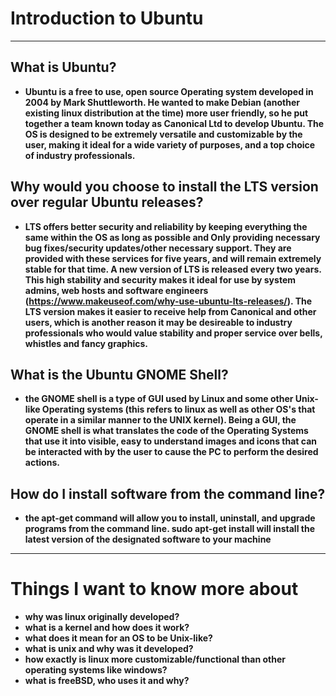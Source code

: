 # Introduction to Ubuntu
---
## <b> What is Ubuntu? <b>
- Ubuntu is a free to use, open source Operating system developed in 2004 by Mark Shuttleworth. He wanted to make Debian (another existing linux distribution at the time) more user friendly, so he put together a team known today as Canonical Ltd to develop Ubuntu. The OS is designed to be extremely versatile and customizable by the user, making it ideal for a wide variety of purposes, and a top choice of industry professionals.
## <b> Why would you choose to install the LTS version over regular Ubuntu releases? <b>
- LTS offers better security and reliability by keeping everything the same within the OS as long as possible and Only providing necessary bug fixes/security updates/other necessary support. They are provided with these services for five years, and will remain extremely stable for that time. A new version of LTS is released every two years. This high stability and security makes it ideal for use by system admins, web hosts and software engineers (https://www.makeuseof.com/why-use-ubuntu-lts-releases/). The LTS version makes it easier to receive help from Canonical and other users, which is another reason it may be desireable to industry professionals who would value stability and proper service over bells, whistles and fancy graphics.
## <b> What is the Ubuntu GNOME Shell? <b>
- the GNOME shell is a type of GUI used by Linux and some other Unix-like Operating systems (this refers to linux as well as other OS's that operate in a similar manner to the UNIX kernel). Being a GUI, the GNOME shell is what translates the code of the Operating Systems that use it into visible, easy to understand images and icons that can be interacted with by the user to cause the PC to perform the desired actions.
## <b> How do I install software from the command line?<b>
- the apt-get command will allow you to install, uninstall, and upgrade programs from the command line. sudo apt-get install will install the latest version of the designated software to your machine
---
# Things I want to know more about </br>
- why was linux originally developed?
- what is a kernel and how does it work?
- what does it mean for an OS to be Unix-like?
- what is unix and why was it developed?
- how exactly is linux more customizable/functional than other operating systems like windows?
- what is freeBSD, who uses it and why?
